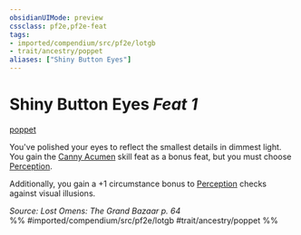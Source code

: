 ```yaml
---
obsidianUIMode: preview
cssclass: pf2e,pf2e-feat
tags:
- imported/compendium/src/pf2e/lotgb
- trait/ancestry/poppet
aliases: ["Shiny Button Eyes"]
---
```

# Shiny Button Eyes  *Feat 1*  
[poppet](poppet-lotgb.md)  


You've polished your eyes to reflect the smallest details in dimmest light. You gain the [Canny Acumen](canny-acumen.md) skill feat as a bonus feat, but you must choose [Perception](../skills.md#Perception).

Additionally, you gain a +1 circumstance bonus to [Perception](../skills.md#Perception) checks against visual illusions.

*Source: Lost Omens: The Grand Bazaar p. 64*  
%% #imported/compendium/src/pf2e/lotgb #trait/ancestry/poppet %%